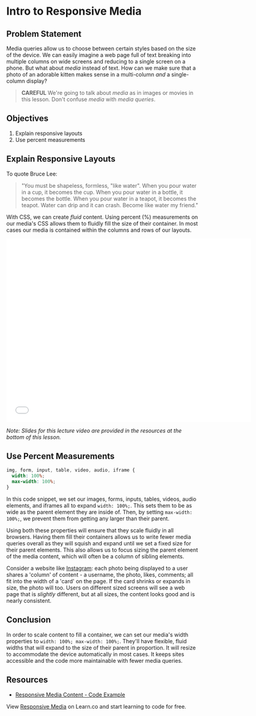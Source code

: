 # Intro to Responsive Media

## Problem Statement

Media queries allow us to choose between certain styles based on the size of
the device. We can easily imagine a web page full of text breaking into
multiple columns on wide screens and reducing to a single screen on a phone.
But what about _media_ instead of text. How can we make sure that a photo of an
adorable kitten makes sense in a multi-column _and_ a single-column display?

> **CAREFUL** We're going to talk about _media_ as in images or movies in this
> lesson. Don't confuse _media_ with _media queries_.

## Objectives

1. Explain responsive layouts
1. Use percent measurements

## Explain Responsive Layouts

To quote Bruce Lee:

> "You must be shapeless, formless, "like water". When you pour water in a
cup, it becomes the cup. When you pour water in a bottle, it becomes the
bottle. When you pour water in a teapot, it becomes the teapot.  Water can drip
and it can crash. Become like water my friend."

With CSS, we can create _fluid_ content. Using percent (%) measurements on our
media's CSS allows them to fluidly fill the size of their container. In most
cases our media is contained within the columns and rows of our layouts.

<iframe width="640" height="480" src="//www.youtube.com/embed/iC2yQbR_qys?rel=0&modestbranding=1" frameborder="0" allowfullscreen></iframe>

*Note: Slides for this lecture video are provided in the resources at the
bottom of this lesson.*

## Use Percent Measurements

```css
img, form, input, table, video, audio, iframe {
  width: 100%;
  max-width: 100%;
}
```

In this code snippet, we set our images, forms, inputs, tables, videos, audio
elements, and iframes all to expand `width: 100%;`. This sets them to be as
wide as the parent element they are inside of. Then, by setting  `max-width:
100%;`, we prevent them from getting any larger than their parent.

Using both these properties will ensure that they scale fluidly in all
browsers.  Having them fill their containers allows us to write fewer media
queries overall as they will squish and expand until we set a fixed size for
their parent elements.  This also allows us to focus sizing the parent element
of the media content, which will often be a column of sibling elements.

Consider a website like [Instagram](instagram.com): each photo being displayed
to a user shares a 'column' of content - a username, the photo, likes, comments;
all fit into the width of a 'card' on the page. If the card shrinks or expands
in size, the photo will too. Users on different sized screens will see a web
page that is _slightly_ different, but at all sizes, the content looks good and
is nearly consistent.

## Conclusion

In order to scale content to fill a container, we can set our media's width
properties to `width: 100%; max-width: 100%;`. They'll have flexible, fluid
widths that will expand to the size of their parent in proportion. It will
resize to accommodate the device automatically in most cases. It keeps sites
accessible and the code more maintainable with fewer media queries.

## Resources

- [Responsive Media Content - Code Example](http://jsfiddle.net/flatiron_school/HP6A3/1/)

<p class='util--hide'>View <a href='https://learn.co/lessons/responsive-media'>Responsive Media</a> on Learn.co and start learning to code for free.</p>
